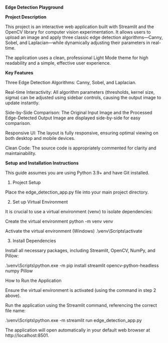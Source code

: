 **Edge Detection Playground**

**Project Description**

This project is an interactive web application built with Streamlit and the OpenCV library for computer vision experimentation. It allows users to upload an image and apply three classic edge detection algorithms—Canny, Sobel, and Laplacian—while dynamically adjusting their parameters in real-time.

The application uses a clean, professional Light Mode theme for high readability and a simple, effective user experience.

**Key Features**

Three Edge Detection Algorithms: Canny, Sobel, and Laplacian.

Real-time Interactivity: All algorithm parameters (thresholds, kernel size, sigma) can be adjusted using sidebar controls, causing the output image to update instantly.

Side-by-Side Comparison: The Original Input Image and the Processed Edge-Detected Output Image are displayed side-by-side for easy comparison.

Responsive UI: The layout is fully responsive, ensuring optimal viewing on both desktop and mobile devices.

Clean Code: The source code is appropriately commented for clarity and maintainability.

**Setup and Installation Instructions**

This guide assumes you are using Python 3.9+ and have Git installed.

1. Project Setup

Place the edge_detection_app.py file into your main project directory.

2. Set up Virtual Environment

It is crucial to use a virtual environment (venv) to isolate dependencies:

Create the virtual environment
python -m venv venv

Activate the virtual environment (Windows)
.\venv\Scripts\activate


3. Install Dependencies

Install all necessary packages, including Streamlit, OpenCV, NumPy, and Pillow:

.\venv\Scripts\python.exe -m pip install streamlit opencv-python-headless numpy Pillow


How to Run the Application

Ensure the virtual environment is activated (using the command in step 2 above).

Run the application using the Streamlit command, referencing the correct file name:

.\venv\Scripts\python.exe -m streamlit run edge_detection_app.py


The application will open automatically in your default web browser at http://localhost:8501.





